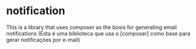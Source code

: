 # notification
This is a library that uses composer as the bosis for generating email notifications (Esta é uma biblioteca que usa o [composer] como base para gerar notificações por e-mail)
